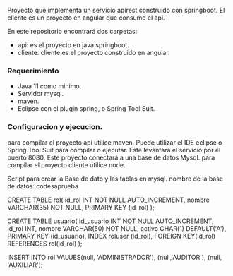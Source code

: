 Proyecto que implementa un servicio apirest construido con springboot. El cliente es un proyecto en angular que consume el api.

En este repositorio encontrará dos carpetas: 
* api: es el proyecto en java springboot.
* cliente: cliente es el proyecto construido en angular.

### Requerimiento
* Java 11 como minimo.
* Servidor mysql.
* maven.
* Eclipse con el plugin spring, o Spring Tool Suit.


### Configuracion y ejecucion.
para compilar el proyecto api utilice maven. Puede utilizar el IDE eclipse o Spring Tool Suit para compilar o ejecutar. Este levantará el servicio por el puerto 8080. Este proyecto conectará a una base de datos Mysql.
para compilar el proyecto cliente utilice node.


Script para crear la Base de dato y las tablas en mysql.
nombre de la base de datos: codesaprueba

CREATE TABLE rol(
    id_rol INT NOT NULL AUTO_INCREMENT,
    nombre VARCHAR(35) NOT NULL,
    PRIMARY KEY (id_rol)
);

CREATE TABLE usuario(
    id_usuario INT NOT NULL AUTO_INCREMENT,
    id_rol INT,
    nombre VARCHAR(50) NOT NULL,
    activo CHAR(1) DEFAULT('A'),
    PRIMARY KEY (id_usuario),
    INDEX roluser (id_rol),
    FOREIGN KEY(id_rol) REFERENCES rol(id_rol)
);

INSERT INTO rol VALUES(null, 'ADMINISTRADOR'),
(null,'AUDITOR'),
(null, 'AUXILIAR');
